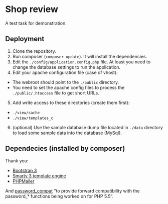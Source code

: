 # Shop review

A test task for demonstration.

## Deployment

1. Clone the repository.
2. Run composer (```composer update```). It will install the dependencies.
3. Edit the ```./config/application.config.php``` file. At least you need to change the database settings to run the application.
4. Edit your apache configuration file (case of vhost):
  * The webroot should point to the ```./public``` directory.
  * You need to set the apache config files to process the ```./public/.htaccess``` file to get short URLs.
5. Add write access to these directories (create them first):
  * ```./view/cache```
  * ```./view/templates_c```
6. (optional) Use the sample database dump file located in ```./data``` directory to load some sample data into the database (MySql).

## Dependecies (installed by composer)

Thank you:

* [Bootstrap 3](https://github.com/twbs/bootstrap)
* [Smarty 3 template engine](https://github.com/smarty-php/smarty)
* [PHPMailer](https://github.com/PHPMailer/PHPMailer)

And [password_compat](https://github.com/ircmaxell/password_compat) "to provide forward compatibility with the password_* functions being worked on for PHP 5.5".
